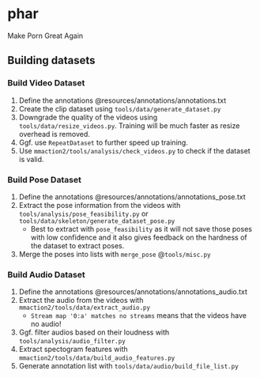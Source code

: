 
# phar

Make Porn Great Again

## Building datasets

### Build Video Dataset

1. Define the annotations @resources/annotations/annotations.txt
2. Create the clip dataset using `tools/data/generate_dataset.py`
3. Downgrade the quality of the videos using `tools/data/resize_videos.py`. Training will be much faster as resize overhead is removed.
4. Ggf. use `RepeatDataset` to further speed up training.
5. Use `mmaction2/tools/analysis/check_videos.py` to check if the dataset is valid.

### Build Pose Dataset

1. Define the annotations @resources/annotations/annotations_pose.txt
2. Extract the pose information from the videos with `tools/analysis/pose_feasibility.py` or `tools/data/skeleton/generate_dataset_pose.py`
    - Best to extract with `pose_feasibility` as it will not save those poses with low confidence and it also gives feedback on the hardness of the dataset to extract poses.
3. Merge the poses into lists with `merge_pose` @`tools/misc.py`

### Build Audio Dataset

1. Define the annotations @resources/annotations/annotations_audio.txt
2. Extract the audio from the videos with `mmaction2/tools/data/extract_audio.py`
    - `Stream map '0:a' matches no streams` means that the videos have no audio!
3. Ggf. filter audios based on their loudness with `tools/analysis/audio_filter.py`
4. Extract spectogram features with `mmaction2/tools/data/build_audio_features.py`
5. Generate annotation list with `tools/data/audio/build_file_list.py`
